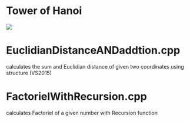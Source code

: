 # Tower of Hanoi

![](http://d2r5da613aq50s.cloudfront.net/wp-content/uploads/421139.image0.jpg)

# EuclidianDistanceANDaddtion.cpp
calculates the sum and Euclidian distance of given two coordinates using structure (VS2015)

# FactorielWithRecursion.cpp
calculates Factoriel of a given number with Recursion function
